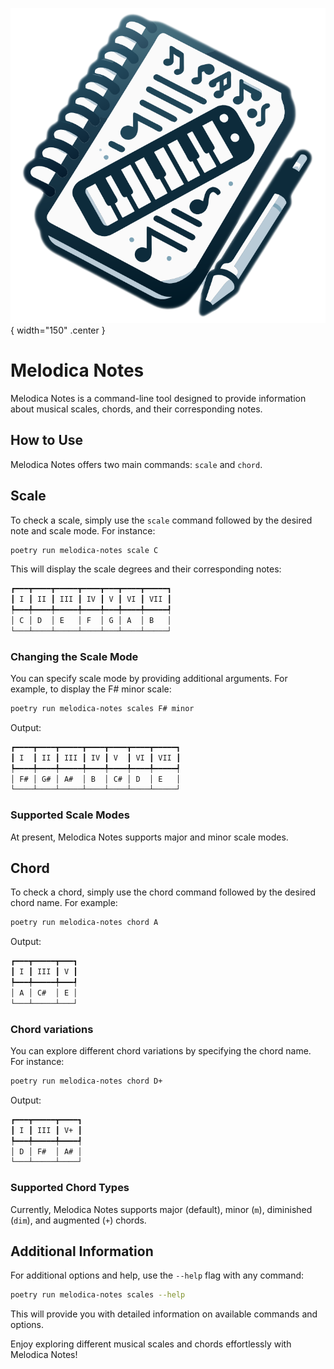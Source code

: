 ![logo](assets/logo.png){ width="150" .center }

# Melodica Notes

Melodica Notes is a command-line tool designed to provide information about musical scales, chords, and their corresponding notes.

## How to Use

Melodica Notes offers two main commands: `scale` and `chord`.

## Scale

To check a scale, simply use the `scale` command followed by the desired note and scale mode. For instance:

```bash
poetry run melodica-notes scale C
```

This will display the scale degrees and their corresponding notes:

```bash
┏━━━┳━━━━┳━━━━━┳━━━━┳━━━┳━━━━┳━━━━━┓
┃ I ┃ II ┃ III ┃ IV ┃ V ┃ VI ┃ VII ┃
┡━━━╇━━━━╇━━━━━╇━━━━╇━━━╇━━━━╇━━━━━┩
│ C │ D  │ E   │ F  │ G │ A  │ B   │
└───┴────┴─────┴────┴───┴────┴─────┘
```

### Changing the Scale Mode

You can specify scale mode by providing additional arguments. For example, to display the F# minor scale:

```bash
poetry run melodica-notes scales F# minor
```

Output:

```bash
┏━━━━┳━━━━┳━━━━━┳━━━━┳━━━━┳━━━━┳━━━━━┓
┃ I  ┃ II ┃ III ┃ IV ┃ V  ┃ VI ┃ VII ┃
┡━━━━╇━━━━╇━━━━━╇━━━━╇━━━━╇━━━━╇━━━━━┩
│ F# │ G# │ A#  │ B  │ C# │ D  │ E   │
└────┴────┴─────┴────┴────┴────┴─────┘
```

### Supported Scale Modes

At present, Melodica Notes supports major and minor scale modes.

## Chord

To check a chord, simply use the chord command followed by the desired chord name. For example:

```bash
poetry run melodica-notes chord A
```

Output:

```bash
┏━━━┳━━━━━┳━━━┓
┃ I ┃ III ┃ V ┃
┡━━━╇━━━━━╇━━━┩
│ A │ C#  │ E │
└───┴─────┴───┘
```

### Chord variations

You can explore different chord variations by specifying the chord name. For instance:

```bash
poetry run melodica-notes chord D+
```

Output:

```bash
┏━━━┳━━━━━┳━━━━┓
┃ I ┃ III ┃ V+ ┃
┡━━━╇━━━━━╇━━━━┩
│ D │ F#  │ A# │
└───┴─────┴────┘
```

### Supported Chord Types

Currently, Melodica Notes supports major (default), minor (`m`), diminished (`dim`), and augmented (`+`) chords.

## Additional Information

For additional options and help, use the `--help` flag with any command:

```bash
poetry run melodica-notes scales --help
```

This will provide you with detailed information on available commands and options.

Enjoy exploring different musical scales and chords effortlessly with Melodica Notes!

